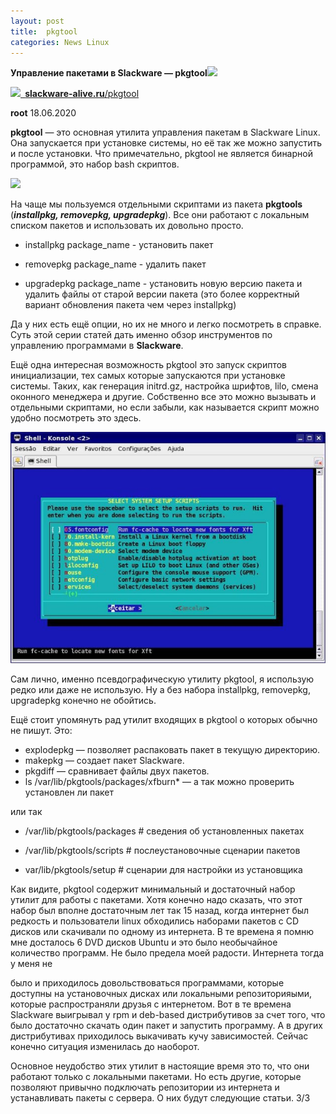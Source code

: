```yaml
---
layout: post
title:  pkgtool
categories: News Linux
---
```


**Управление пакетами в Slackware — pkgtool![](/pkgtool/Aspose.Words.753694e3-af30-4e11-b4d8-c8a51210790d.001.png)**

![](/pkgtool/Aspose.Words.753694e3-af30-4e11-b4d8-c8a51210790d.002.png)[` `**slackware-alive.ru**/pkgtool](https://slackware-alive.ru/pkgtool/)

**root** 18.06.2020

**pkgtool** — это основная утилита управления пакетам в Slackware Linux. Она запускается при установке системы, но её так же можно запустить и после установки. Что примечательно, pkgtool не является бинарной программой, это набор bash скриптов.

![](/pkgtool/Aspose.Words.753694e3-af30-4e11-b4d8-c8a51210790d.003.png)

На чаще мы пользуемся отдельными скриптами из пакета **pkgtools** (***installpkg, removepkg, upgradepkg***). Все они работают с локальным списком пакетов и использовать их довольно просто.

- installpkg package\_name - установить пакет 

- removepkg package\_name - удалить пакет 

- upgradepkg package\_name - установить новую версию пакета и удалить файлы от старой версии пакета (это более корректный вариант обновления пакета чем через installpkg)

Да у них есть ещё опции, но их не много и легко посмотреть в справке. Суть этой серии статей дать именно обзор инструментов по управлению программами в **Slackware**.

Ещё одна интересная возможность pkgtool это запуск скриптов инициализации, тех самых которые запускаются при установке системы. Таких, как генерация initrd.gz, настройка шрифтов, lilo, смена оконного менеджера и другие. Собственно все это можно вызывать и отдельными скриптами, но если забыли, как называется скрипт можно удобно посмотреть это здесь.

![](/pkgtool/Aspose.Words.753694e3-af30-4e11-b4d8-c8a51210790d.004.jpeg)

Сам лично, именно псевдографическую утилиту pkgtool, я использую редко или даже не использую. Ну а без набора installpkg, removepkg, upgradepkg конечно не обойтись.

Ещё стоит упомянуть рад утилит входящих в pkgtool о которых обычно не пишут. Это:

- explodepkg — позволяет распаковать пакет в текущую директорию.
- makepkg — создает пакет Slackware.
- pkgdiff — сравнивает файлы двух пакетов.
- ls /var/lib/pkgtools/packages/xfburn\* — а так можно проверить установлен ли пакет
 
 или так

- /var/lib/pkgtools/packages  # сведения об установленных пакетах 

- /var/lib/pkgtools/scripts   # послеустановочные сценарии пакетов 

- var/lib/pkgtools/setup     # сценарии для настройки из установщика

Как видите, pkgtool содержит минимальный и достаточный набор утилит для работы с пакетами. Хотя конечно надо сказать, что этот набор был вполне достаточным лет так 15 назад, когда интернет был редкость и пользователи linux обходились наборами пакетов с CD дисков или скачивали по одному из интернета. В те времена я помню мне досталось 6 DVD дисков Ubuntu и это было необычайное количество программ. Не было предела моей радости. Интернета тогда у меня не

было и приходилось довольствоваться программами, которые доступны на установочных дисках или локальными репозиторияыми, которые распространяли друзья с интернетом. Вот в те времена Slackware выигрывал у rpm и deb-based дистрибутивов за счет того, что было достаточно скачать один пакет и запустить программу. А в других дистрибутивах приходилось выкачивать кучу зависимостей. Сейчас конечно ситуация изменилась до наоборот.

Основное неудобство этих утилит в настоящие время это то, что они работают только с локальными пакетами. Но есть другие, которые позволяют привычно подключать репозитории из интернета и устанавливать пакеты с сервера. О них будут следующие статьи.
3/3
